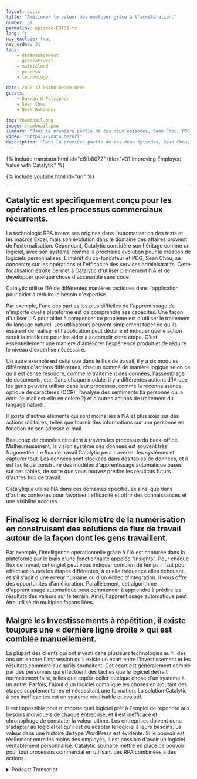 ```yaml
---
layout: posts
title: "Améliorer la valeur des employés grâce à l'accélération."
number: 31
permalink: episode-EDT31-fr
lang: fr
nav_exclude: true
nav_order: 31
tags:
    - datamanagement
    - generativeai
    - multicloud
    - process
    - technology

date: 2020-12-08T00:00:00.000Z
guests:
    - Darren W Pulsipher
    - Sean Chou
    - Neil Bahandur

img: thumbnail.png
image: thumbnail.png
summary: "Dans la première partie de ces deux épisodes, Sean Chou, PDG de Catalytic, et Neil Bahandur, responsable des partenariats chez Catalytic, se joignent à Darren pour discuter de la technologie de Catalytic et de la manière dont les RPAs peuvent aider les employés à devenir plus précieux grâce à l'automatisation des processus répétables du back-office."
video: "https://youtu.be/url"
description: "Dans la première partie de ces deux épisodes, Sean Chou, PDG de Catalytic, et Neil Bahandur, responsable des partenariats chez Catalytic, se joignent à Darren pour discuter de la technologie de Catalytic et de la manière dont les RPAs peuvent aider les employés à devenir plus précieux grâce à l'automatisation des processus répétables du back-office."
---
```


<div>
{% include transistor.html id="c6fb8072" title="#31 Improving Employee Value with Catalytic" %}

{% include youtube.html id="url" %}
</div>

---

## Catalytic est spécifiquement conçu pour les opérations et les processus commerciaux récurrents.

La technologie RPA trouve ses origines dans l'automatisation des tests et les macros Excel, mais son évolution dans le domaine des affaires provient de l'externalisation. Cependant, Catalytic considère son héritage comme un logiciel, avec son système comme la prochaine évolution pour la création de logiciels personnalisés. L'intérêt du co-fondateur et PDG, Sean Chou, se concentre sur les opérations et l'efficacité des services administratifs. Cette focalisation étroite permet à Catalytic d'utiliser pleinement l'IA et de développer quelque chose d'accessible sans code.

Catalytic utilise l'IA de différentes manières tactiques dans l'application pour aider à réduire le besoin d'expertise.

Par exemple, l'une des parties les plus difficiles de l'apprentissage de n'importe quelle plateforme est de comprendre ses capacités. Une façon d'utiliser l'IA pour aider à compenser ce problème est d'utiliser le traitement du langage naturel. Les utilisateurs peuvent simplement taper ce qu'ils essaient de réaliser et l'application peut déduire et indiquer quelle action serait la meilleure pour les aider à accomplir cette étape. C'est essentiellement une manière d'améliorer l'expérience produit et de réduire le niveau d'expertise nécessaire.

Un autre exemple est celui que dans le flux de travail, il y a six modules différents d'actions différentes, chacun nommé de manière logique selon ce qu'il est censé résoudre, comme le traitement des données, l'assemblage de documents, etc. Dans chaque module, il y a différentes actions d'IA que les gens peuvent utiliser dans leur processus, comme la reconnaissance optique de caractères (OCR), l'analyse des sentiments (la personne qui a écrit l'e-mail est-elle en colère ?) et d'autres actions de traitement du langage naturel.

Il existe d'autres éléments qui sont moins liés à l'IA et plus axés sur des actions utilitaires, telles que fournir des informations sur une personne en fonction de son adresse e-mail.

Beaucoup de données circulent à travers les processus du back-office. Malheureusement, la vision système des données est souvent très fragmentée. Le flux de travail Catalytic peut traverser les systèmes et capturer tout. Les données sont stockées dans des tables de données, et il est facile de construire des modèles d'apprentissage automatique basés sur ces tables, de sorte que vous pouvez prédire les résultats futurs d'autres flux de travail.

Catalytique utilise l'IA dans ces domaines spécifiques ainsi que dans d'autres contextes pour favoriser l'efficacité et offrir des connaissances et une visibilité accrues.

## Finalisez le dernier kilomètre de la numérisation en construisant des solutions de flux de travail autour de la façon dont les gens travaillent.

Par exemple, l'intelligence opérationnelle grâce à l'IA est capturée dans la plateforme par le biais d'une fonctionnalité appelée "Insights". Pour chaque flux de travail, cet onglet peut vous indiquer combien de temps il faut pour effectuer toutes les étapes différentes, à quelle fréquence elles échouent, et s'il s'agit d'une erreur humaine ou d'un échec d'intégration. Il vous offre des opportunités d'amélioration. Parallèlement, cet algorithme d'apprentissage automatique peut commencer à apprendre à prédire les résultats des valeurs sur le terrain. Ainsi, l'apprentissage automatique peut être utilisé de multiples façons liées.

## Malgré les Investissements à répétition, il existe toujours une « dernière ligne droite » qui est comblée manuellement.

La plupart des clients qui ont investi dans plusieurs technologies au fil des ans ont encore l'impression qu'il existe un écart entre l'investissement et les résultats commerciaux qu'ils souhaitent. Cet écart est généralement comblé par des personnes qui effectuent des tâches que le logiciel devrait normalement faire, telles que copier-coller quelque chose d'un système à un autre. Parfois, l'ajout d'un logiciel complique les choses en ajoutant des étapes supplémentaires et nécessitant une formation. La solution Catalytic à ces inefficacités est un système réutilisable et évolutif.

Il est impossible pour n'importe quel logiciel prêt à l'emploi de répondre aux besoins individuels de chaque entreprise, et il est inefficace et chronophage de constater la valeur ultime. Les entreprises doivent donc s'adapter au logiciel tel qu'il est ou adapter le logiciel à leurs besoins. La valeur dans une histoire de type WordPress est évidente. Si le pouvoir est réellement entre les mains des employés, il est possible d'avoir un logiciel véritablement personnalisé. Catalytic souhaite mettre en place ce pouvoir pour tout processus commercial en utilisant des RPA combinées à des actions.



<details>
<summary> Podcast Transcript </summary>

<p></p>

</details>
